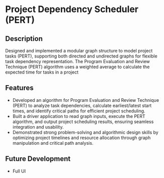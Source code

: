 # Project Dependency Scheduler (PERT)

## Description
Designed and implemented a modular graph structure to model project tasks (PERT), supporting both directed and undirected graphs for flexible task dependency representation. The Program Evaluation and Review Technique (PERT) algorithm uses a weighted average to calculate the expected time for tasks in a project

## Features
- Developed an algorithm for Program Evaluation and Review Technique (PERT) to analyze task dependencies, calculate earliest/latest start times, and identify critical paths for efficient project scheduling.
- Built a driver application to read graph inputs, execute the PERT algorithm, and output project scheduling results, ensuring seamless integration and usability.
- Demonstrated strong problem-solving and algorithmic design skills by optimizing project timelines and resource allocation through graph manipulation and critical path analysis.

## Future Development
- Full UI
